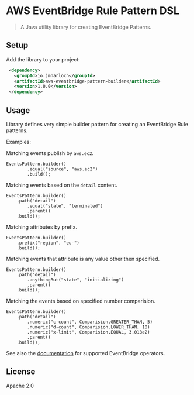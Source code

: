 #  AWS EventBridge Rule Pattern DSL

> A Java utility library for creating EventBridge Patterns.

## Setup
 
Add the library to your project:
 
```xml
 <dependency>
   <groupId>io.jmnarloch</groupId>
   <artifactId>aws-eventbridge-pattern-builder</artifactId>
   <version>1.0.0</version>
 </dependency>
```

## Usage

Library defines very simple builder pattern for creating an EventBridge Rule patterns.

Examples:

Matching events publish by `aws.ec2`.

```
EventsPattern.builder()
        .equal("source", "aws.ec2")
        .build();
```

Matching events based on the `detail` content.

```
EventsPattern.builder()
    .path("detail")
        .equal("state", "terminated")
        .parent()
    .build();
```

Matching attributes by prefix.

```
EventsPattern.builder()
    .prefix("region", "eu-")
    .build();
```

Matching events that attribute is any value other then specified.

```
EventsPattern.builder()
    .path("detail")
        .anythingBut("state", "initializing")
        .parent()
    .build();
```

Matching the events based on specified number comparision.

```
EventsPattern.builder()
    .path("detail")
        .numeric("c-count", Comparision.GREATER_THAN, 5)
        .numeric("d-count", Comparision.LOWER_THAN, 10)
        .numeric("x-limit", Comparision.EQUAL, 3.018e2)
        .parent()
    .build();
``` 

See also the [documentation](https://docs.aws.amazon.com/eventbridge/latest/userguide/content-filtering-with-event-patterns.html#filtering-numeric-matching) for supported EventBridge operators.

## License

Apache 2.0